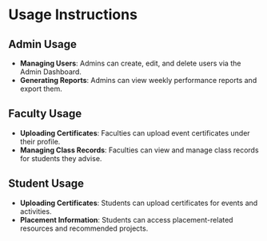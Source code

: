 # Usage Instructions

## Admin Usage
- **Managing Users**: Admins can create, edit, and delete users via the Admin Dashboard.
- **Generating Reports**: Admins can view weekly performance reports and export them.

## Faculty Usage
- **Uploading Certificates**: Faculties can upload event certificates under their profile.
- **Managing Class Records**: Faculties can view and manage class records for students they advise.

## Student Usage
- **Uploading Certificates**: Students can upload certificates for events and activities.
- **Placement Information**: Students can access placement-related resources and recommended projects.

